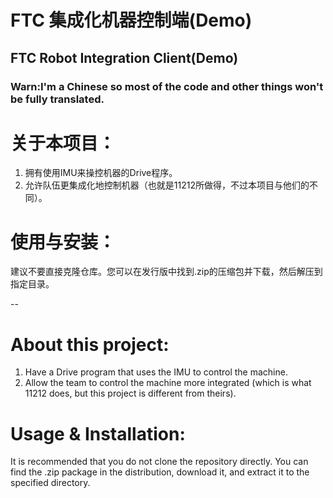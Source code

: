# FTC 集成化机器控制端(Demo)
## FTC Robot Integration Client(Demo)

### Warn:I'm a Chinese so most of the code and other things won't be fully translated.


# 关于本项目：

1. 拥有使用IMU来操控机器的Drive程序。
2. 允许队伍更集成化地控制机器（也就是11212所做得，不过本项目与他们的不同）。

# 使用与安装：

建议不要直接克隆仓库。您可以在发行版中找到.zip的压缩包并下载，然后解压到指定目录。

--

# About this project:

1. Have a Drive program that uses the IMU to control the machine.
2. Allow the team to control the machine more integrated (which is what 11212 does, but this project is different from theirs).

# Usage & Installation:

It is recommended that you do not clone the repository directly. You can find the .zip package in the distribution, download it, and extract it to the specified directory.
